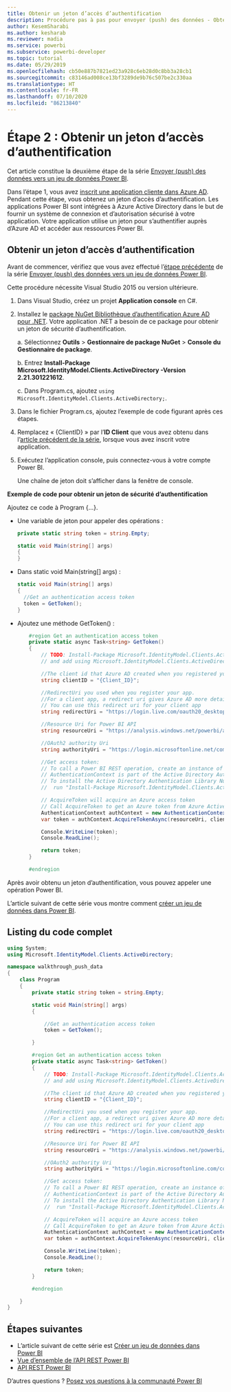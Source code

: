 ```yaml
---
title: Obtenir un jeton d’accès d’authentification
description: Procédure pas à pas pour envoyer (push) des données - Obtenir un jeton d’accès d’authentification
author: KesemSharabi
ms.author: kesharab
ms.reviewer: madia
ms.service: powerbi
ms.subservice: powerbi-developer
ms.topic: tutorial
ms.date: 05/29/2019
ms.openlocfilehash: cb50e887b7821ed23a928c6eb28d0c8bb3a28cb1
ms.sourcegitcommit: c83146ad008ce13bf3289de9b76c507be2c330aa
ms.translationtype: HT
ms.contentlocale: fr-FR
ms.lasthandoff: 07/10/2020
ms.locfileid: "86213840"
---
```

# <a name="step-2-get-an-authentication-access-token"></a>Étape 2 : Obtenir un jeton d’accès d’authentification

Cet article constitue la deuxième étape de la série [Envoyer (push) des données vers un jeu de données Power BI](walkthrough-push-data.md).

Dans l’étape 1, vous avez [inscrit une application cliente dans Azure AD](../embedded/register-app.md). Pendant cette étape, vous obtenez un jeton d’accès d’authentification. Les applications Power BI sont intégrées à Azure Active Directory dans le but de fournir un système de connexion et d’autorisation sécurisé à votre application. Votre application utilise un jeton pour s’authentifier auprès d’Azure AD et accéder aux ressources Power BI.

## <a name="get-an-authentication-access-token"></a>Obtenir un jeton d’accès d’authentification

Avant de commencer, vérifiez que vous avez effectué l’[étape précédente](../embedded/register-app.md) de la série [Envoyer (push) des données vers un jeu de données Power BI](walkthrough-push-data.md). 

Cette procédure nécessite Visual Studio 2015 ou version ultérieure.

1. Dans Visual Studio, créez un projet **Application console** en C#.

2. Installez le [package NuGet Bibliothèque d’authentification Azure AD pour .NET](https://www.nuget.org/packages/Microsoft.IdentityModel.Clients.ActiveDirectory/2.22.302111727). Votre application .NET a besoin de ce package pour obtenir un jeton de sécurité d’authentification. 

     a. Sélectionnez **Outils** > **Gestionnaire de package NuGet** > **Console du Gestionnaire de package**.

     b. Entrez **Install-Package Microsoft.IdentityModel.Clients.ActiveDirectory -Version 2.21.301221612**.

     c. Dans Program.cs, ajoutez `using Microsoft.IdentityModel.Clients.ActiveDirectory;`.

3. Dans le fichier Program.cs, ajoutez l’exemple de code figurant après ces étapes.

4. Remplacez « {ClientID} » par l’**ID Client** que vous avez obtenu dans l’[article précédent de la série](../embedded/register-app.md), lorsque vous avez inscrit votre application.

5. Exécutez l’application console, puis connectez-vous à votre compte Power BI. 

   Une chaîne de jeton doit s’afficher dans la fenêtre de console.

**Exemple de code pour obtenir un jeton de sécurité d’authentification**

Ajoutez ce code à Program {...}.

* Une variable de jeton pour appeler des opérations : 
  
  ```csharp
  private static string token = string.Empty;
  
  static void Main(string[] args)
  {
  }
  ```
* Dans static void Main(string[] args) :
  
  ```csharp
  static void Main(string[] args)
  {
    //Get an authentication access token
    token = GetToken();
  }
  ```
* Ajoutez une méthode GetToken() :

```csharp
       #region Get an authentication access token
       private static async Task<string> GetToken()
       {
           // TODO: Install-Package Microsoft.IdentityModel.Clients.ActiveDirectory -Version 2.21.301221612
           // and add using Microsoft.IdentityModel.Clients.ActiveDirectory

           //The client id that Azure AD created when you registered your client app.
           string clientID = "{Client_ID}";

           //RedirectUri you used when you register your app.
           //For a client app, a redirect uri gives Azure AD more details on the application that it will authenticate.
           // You can use this redirect uri for your client app
           string redirectUri = "https://login.live.com/oauth20_desktop.srf";

           //Resource Uri for Power BI API
           string resourceUri = "https://analysis.windows.net/powerbi/api";

           //OAuth2 authority Uri
           string authorityUri = "https://login.microsoftonline.net/common/";

           //Get access token:
           // To call a Power BI REST operation, create an instance of AuthenticationContext and call AcquireToken
           // AuthenticationContext is part of the Active Directory Authentication Library NuGet package
           // To install the Active Directory Authentication Library NuGet package in Visual Studio,
           //  run "Install-Package Microsoft.IdentityModel.Clients.ActiveDirectory" from the nuget Package Manager Console.

           // AcquireToken will acquire an Azure access token
           // Call AcquireToken to get an Azure token from Azure Active Directory token issuance endpoint
           AuthenticationContext authContext = new AuthenticationContext(authorityUri);
           var token = authContext.AcquireTokenAsync(resourceUri, clientID, new Uri(redirectUri)).Result.AccessToken;

           Console.WriteLine(token);
           Console.ReadLine();

           return token;
       }

       #endregion
```

Après avoir obtenu un jeton d’authentification, vous pouvez appeler une opération Power BI.

L’article suivant de cette série vous montre comment [créer un jeu de données dans Power BI](walkthrough-push-data-create-dataset.md).


## <a name="complete-code-listing"></a>Listing du code complet

```csharp
using System;
using Microsoft.IdentityModel.Clients.ActiveDirectory;

namespace walkthrough_push_data
{
    class Program
    {
        private static string token = string.Empty;

        static void Main(string[] args)
        {

            //Get an authentication access token
            token = GetToken();

        }

        #region Get an authentication access token
        private static async Task<string> GetToken()
        {
            // TODO: Install-Package Microsoft.IdentityModel.Clients.ActiveDirectory -Version 2.21.301221612
            // and add using Microsoft.IdentityModel.Clients.ActiveDirectory

            //The client id that Azure AD created when you registered your client app.
            string clientID = "{Client_ID}";

            //RedirectUri you used when you register your app.
            //For a client app, a redirect uri gives Azure AD more details on the application that it will authenticate.
            // You can use this redirect uri for your client app
            string redirectUri = "https://login.live.com/oauth20_desktop.srf";

            //Resource Uri for Power BI API
            string resourceUri = "https://analysis.windows.net/powerbi/api";

            //OAuth2 authority Uri
            string authorityUri = "https://login.microsoftonline.com/common/";

            //Get access token:
            // To call a Power BI REST operation, create an instance of AuthenticationContext and call AcquireToken
            // AuthenticationContext is part of the Active Directory Authentication Library NuGet package
            // To install the Active Directory Authentication Library NuGet package in Visual Studio,
            //  run "Install-Package Microsoft.IdentityModel.Clients.ActiveDirectory" from the nuget Package Manager Console.

            // AcquireToken will acquire an Azure access token
            // Call AcquireToken to get an Azure token from Azure Active Directory token issuance endpoint
            AuthenticationContext authContext = new AuthenticationContext(authorityUri);
            var token = authContext.AcquireTokenAsync(resourceUri, clientID, new Uri(redirectUri)).Result.AccessToken;

            Console.WriteLine(token);
            Console.ReadLine();

            return token;
        }

        #endregion

    }
}
```



## <a name="next-steps"></a>Étapes suivantes

* L’article suivant de cette série est [Créer un jeu de données dans Power BI](walkthrough-push-data-create-dataset.md)
* [Vue d’ensemble de l’API REST Power BI](overview-of-power-bi-rest-api.md)  
* [API REST Power BI](https://docs.microsoft.com/rest/api/power-bi/)  

D’autres questions ? [Posez vos questions à la communauté Power BI](https://community.powerbi.com/)